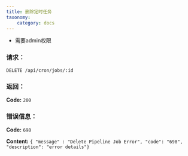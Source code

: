 ```yaml
---
title: 删除定时任务
taxonomy:
    category: docs
---
```


- 需要admin权限

### 请求：

    DELETE /api/cron/jobs/:id

### 返回：

**Code:** `200`

### 错误信息：

**Code:** `698`

**Content:** `{ "message" : "Delete Pipeline Job Error", "code": "698", "description": "error details"}`
